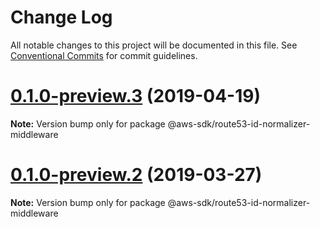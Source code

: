# Change Log

All notable changes to this project will be documented in this file.
See [Conventional Commits](https://conventionalcommits.org) for commit guidelines.

# [0.1.0-preview.3](https://github.com/aws/aws-sdk-js-v3/compare/@aws-sdk/route53-id-normalizer-middleware@0.1.0-preview.2...@aws-sdk/route53-id-normalizer-middleware@0.1.0-preview.3) (2019-04-19)

**Note:** Version bump only for package @aws-sdk/route53-id-normalizer-middleware





# [0.1.0-preview.2](https://github.com/aws/aws-sdk-js-v3/compare/@aws-sdk/route53-id-normalizer-middleware@0.1.0-preview.1...@aws-sdk/route53-id-normalizer-middleware@0.1.0-preview.2) (2019-03-27)

**Note:** Version bump only for package @aws-sdk/route53-id-normalizer-middleware
